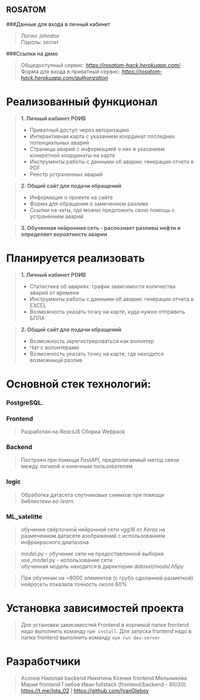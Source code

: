 ## ROSATOM

###Данные для входа в личный кабинет
>Логин: *johndoe* \
>Пароль: *secret*

###Ссылки на демо
>Общедоступный сервис: *https://rosatom-hack.herokuapp.com/* \
>Форма для входа в приватный сервис: *https://rosatom-hack.herokuapp.com/authorization*

# Реализованный функционал

>**1. Личный кабинет РОИВ**
>   - Приватный доступ через авторизацию
>   - Интерактивная карта с указанием координат последних потенциальных аварий
>   - Страницы аварий с информацией о них и указанием конкретной координаты на карте
>   - Инструменты работы с данными об аварии: генерация отчета в PDF
>   - Реестр устраненных аварий


>**2. Общий сайт для подачи обращений**
>    - Информация о проекте на сайте
>    - Форма для обращения о замеченном разливе
>    - Ссылки на чаты, где можно предложить свою помощь с устранением аварий

>**3. Обученная нейронная сеть - распознает разливы нефти и определяет вероятность аварии**

# Планируется реализовать

>**1. Личный кабинет РОИВ**
>   - Статистика об авариях: график зависимости количества аварий от времени
>   - Инструменты работы с данными об аварии: генерация отчета в EXCEL
>   - Возможность указать точку на карте, куда нужно отправить БПЛА

>**2. Общий сайт для подачи обращений**  
>   - Возможность зарегистрироваться как волонтер
>   - Чат с волонтерами 
>   - Возможность указать точку на карте, где находится возможныцй разлив

# Основной стек технологий:
### PostgreSQL.

### Frontend
>Разработан на *ReactJS*
>Сборка Webpack

### Backend
>Построен при помощи *FastAPI*, предполагаемый метод связи
между логикой и конечным пользователем

### logic
>Обработка датасета спутниковых снимков при помощи библиотеки 
*eo-learn* 

### ML_satelitte
>обучение свёрточной нейронной сети *vgg16* от *Keras* на размеченном
датасете изображений с использованием инфракрасного диапазона

>*model.py* - обучение сети на предоставленной выборке \
use_model.py - использование сети\
обученная модель находится в директории *dataset/model.h5py*

>При обучении на ~8000 элементов (с грубо сделанной разметкой) 
нейросеть показала точность около 60%

# Установка зависимостей проекта
>Для установки зависимостей Frontend в корневой папке frontend надо выполнить команду `npm install`.
>Для запуска frontend надо в папке frontend выполнить команду `npm run dev-server`

# Разработчики

>Асонов Николай backend
>Никитина Ксения frontend
>Мельникова Мария frontend
>Глебов Иван fullstack (frontend/backend - 80/20) https://t.me/Iota_02 | https://github.com/IvanGlebov
